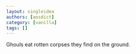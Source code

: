 ```yaml
---
layout: singleidea
authors: [aosdict]
category: [vanilla]
tags: []
---
```

Ghouls eat rotten corpses they find on the ground.
